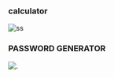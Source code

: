 ### calculator

![ss](https://github.com/sonyt86/programming/blob/main/python/calculator.png?raw=true)

### PASSWORD GENERATOR


![.](https://github.com/sonyt86/programming/blob/main/python/git%20pass%20gen.png?raw=true)
